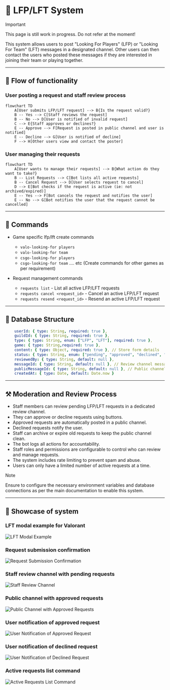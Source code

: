 # 🔎 LFP/LFT System

> [!IMPORTANT]
> This page is still work in progress. Do not refer at the moment!

This system allows users to post "Looking For Players" (LFP) or "Looking For Team" (LFT) messages in a designated channel. Other users can then contact the users who posted these messages if they are interested in joining their team or playing together.

---

## 🌊 Flow of functionality

### User posting a request and staff review process
```mermaid
flowchart TD
    A[User submits LFP/LFT request] --> B{Is the request valid?}
    B -- Yes --> C[Staff reviews the request]
    B -- No --> D[User is notified of invalid request]
    C --> E{Staff approves or declines?}
    E -- Approve --> F[Request is posted in public channel and user is notified]
    E -- Decline --> G[User is notified of decline]
    F --> H[Other users view and contact the poster]
```

### User managing their requests
```mermaid
flowchart TD
    A[User wants to manage their requests] --> B{What action do they want to take?}
    B -- List Requests --> C[Bot lists all active requests]
    B -- Cancel Request --> D[User selects request to cancel]
    D --> E[Bot checks if the request is active (ie: not archived/expired)]
    E -- Yes --> F[Bot cancels the request and notifies the user]
    E -- No --> G[Bot notifies the user that the request cannot be cancelled]
```

---

## 🤖 Commands
- Game specific lfp/lft create commands
    - `valo-looking-for players`
    - `valo-looking-for team`
    - `csgo-looking-for players`
    - `csgo-looking-for team` .... etc (Create commands for other games as per requirement)

- Request management commands
    - `requests list` - List all active LFP/LFT requests
    - `requests cancel <request_id>` - Cancel an active LFP/LFT request
    - `requests resend <request_id>` - Resend an active LFP/LFT request

---

## 📅 Database Structure
```yaml
    userId: { type: String, required: true },
    guildId: { type: String, required: true },
    type: { type: String, enum: ["LFP", "LFT"], required: true },
    game: { type: String,required: true },
    content: { type: Object, required: true }, // Store form details
    status: { type: String, enum: ["pending", "approved", "declined", "archived", "expired"], default: "pending" },
    reviewedBy: { type: String, default: null },
    messageId: { type: String, default: null }, // Review channel message
    publicMessageId: { type: String, default: null }, // Public channel message
    createdAt: { type: Date, default: Date.now }
```

---

## ⚒️ Moderation and Review Process
- Staff members can review pending LFP/LFT requests in a dedicated review channel.
- They can approve or decline requests using buttons.
- Approved requests are automatically posted in a public channel.
- Declined requests notify the user.
- Staff can archive or expire old requests to keep the public channel clean.
- The bot logs all actions for accountability.
- Staff roles and permissions are configurable to control who can review and manage requests.
- The system includes rate limiting to prevent spam and abuse.
- Users can only have a limited number of active requests at a time.

> [!NOTE]
> Ensure to configure the necessary environment variables and database connections as per the main documentation to enable this system.

---

## 📸 Showcase of system

### LFT modal example for Valorant
![LFT Modal Example](./assets/lfp-lft-system/lft-modal-valorant.png)

### Request submission confirmation
![Request Submission Confirmation](./assets/lfp-lft-system/request-submission-confirmation.png)

### Staff review channel with pending requests
![Staff Review Channel](./assets/lfp-lft-system/staff-review-channel.png)

### Public channel with approved requests
![Public Channel with Approved Requests](./assets/lfp-lft-system/public-channel-approved-requests.png)

### User notification of approved request
![User Notification of Approved Request](./assets/lfp-lft-system/user-notification-approved-request.png)

### User notification of declined request
![User Notification of Declined Request](./assets/lfp-lft-system/user-notification-declined-request.png)

### Active requests list command
![Active Requests List Command](./assets/lfp-lft-system/active-requests-list-command.png)


